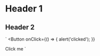 # Header 1
  ## Header 2

`
<Button
  onClick={() => {
    alert('clicked');
  }}
>
  Click me
</Button>
`
